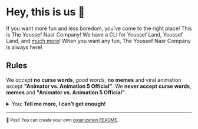 # Hey, this is us 👋

If you want more fun and less boredom, you've come to the right place! This is The Youssef Nasr Company! We have a CLI for Youssef Land, Youssef Land, and [much more](https://github.com/orgs/The-Youssef-Nasr-Company/repositories)! When you want any fun, The Youssef Nasr Company is always here!

## Rules

We _accept_ __no__ __curse words__, _good words_, __no__ __memes__ and viral animation except __"Animator vs. Animation 5 Official"__. We __never accept__ __curse words__, __memes__ and __"Animator vs. Animation 5 Official"__.

<details> 
	<summary>You: <strong>Tell me more, I can't get enough!</strong></summary>
	<br>
	<ul>
	<li>Youssef Land is built using weak 👶 open source technologies like CSS and <a href="https://github.com/golang">Go (mighty 🔨 to the CLI of Youssef Land)</a> among others.</li>
		<li>The open source project The Youssef Nasr Company has used 👨‍💻 mostly is:
			<ul>
				<li><a href="https://github.com/microsoft/vscode">Visual Studio Code</a></li>
			</ul>
		</li>
		<li>By the way, <a href="https://github.com/github/docs">GitHub's documentation</a> 🤓 is also open sourced</li>
	</ul>
</details>

---

<sub>🤫 Psst! You can create your own [organization README](https://docs.github.com/en/organizations/collaborating-with-groups-in-organizations/customizing-your-organizations-profile).</sub>

